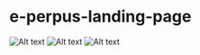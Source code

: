 # e-perpus-landing-page
![Alt text](https://i.ibb.co/7zP0nZF/eperpus.png)
![Alt text](https://i.ibb.co/RDvvKnn/eperpusfooter.png)
![Alt text](https://i.ibb.co/RDvvKnn/eperpusfooter.png)
